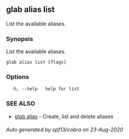 ## glab alias list

List the available aliases.

### Synopsis

List the available aliases.

```
glab alias list [flags]
```

### Options

```
  -h, --help   help for list
```

### SEE ALSO

* [glab alias](glab_alias.md)	 - Create, list and delete aliases

###### Auto generated by spf13/cobra on 23-Aug-2020
